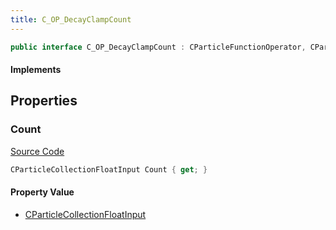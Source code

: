 ```yaml
---
title: C_OP_DecayClampCount
---
```


```csharp
public interface C_OP_DecayClampCount : CParticleFunctionOperator, CParticleFunction, ISchemaClass<CParticleFunction>, ISchemaClass<CParticleFunctionOperator>, ISchemaClass<C_OP_DecayClampCount>, ISchemaField, ISchemaClass, INativeHandle
```

#### Implements

## Properties

### Count

[Source Code](https://github.com/swiftly-solution/swiftlys2/blob/beta/managed/src/SwiftlyS2.Generated/Schemas/Interfaces/C_OP_DecayClampCount.cs#L16)

```csharp
CParticleCollectionFloatInput Count { get; }
```

#### Property Value

- [CParticleCollectionFloatInput](/docs/api/shared/schemadefinitions/cparticlecollectionfloatinput)

